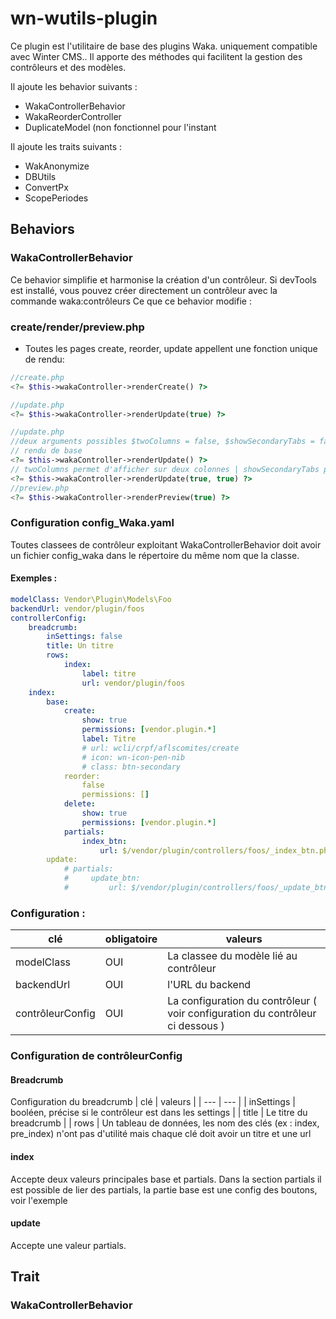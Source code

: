 # wn-wutils-plugin
Ce plugin est l'utilitaire de base des plugins Waka. uniquement compatible avec Winter CMS.. Il apporte des méthodes qui facilitent la gestion des contrôleurs et des modèles. 


Il ajoute les behavior suivants : 
* WakaControllerBehavior 
* WakaReorderController 
* DuplicateModel (non fonctionnel pour l'instant

Il ajoute les traits suivants : 
* WakAnonymize 
* DBUtils 
* ConvertPx 
* ScopePeriodes


## Behaviors

### WakaControllerBehavior 
Ce behavior simplifie et harmonise la création d'un contrôleur. Si devTools est installé, vous pouvez créer directement un contrôleur avec la commande waka:contrôleurs
Ce que ce behavior modifie :
### create/render/preview.php
* Toutes les pages create, reorder, update appellent une fonction unique de rendu: 
```php
//create.php
<?= $this->wakaController->renderCreate() ?>

//update.php
<?= $this->wakaController->renderUpdate(true) ?>

//update.php
//deux arguments possibles $twoColumns = false, $showSecondaryTabs = false
// rendu de base
<?= $this->wakaController->renderUpdate() ?>
// twoColumns permet d'afficher sur deux colonnes | showSecondaryTabs permet d'afficher ou de cacher les tabs dans la seconde colonne
<?= $this->wakaController->renderUpdate(true, true) ?>
//preview.php
<?= $this->wakaController->renderPreview(true) ?>
```
### Configuration config_Waka.yaml 
Toutes classees de contrôleur exploitant WakaControllerBehavior doit avoir un fichier config_waka dans le répertoire du même nom que la classe. 

#### Exemples :
```yaml
modelClass: Vendor\Plugin\Models\Foo
backendUrl: vendor/plugin/foos
controllerConfig: 
    breadcrumb: 
        inSettings: false 
        title: Un titre
        rows: 
            index: 
                label: titre
                url: vendor/plugin/foos
    index: 
        base: 
            create: 
                show: true
                permissions: [vendor.plugin.*]
                label: Titre
                # url: wcli/crpf/aflscomites/create
                # icon: wn-icon-pen-nib
                # class: btn-secondary
            reorder: 
                false 
                permissions: []
            delete: 
                show: true
                permissions: [vendor.plugin.*]
            partials:
                index_btn:
                    url: $/vendor/plugin/controllers/foos/_index_btn.php
        update: 
            # partials:
            #     update_btn:
            #         url: $/vendor/plugin/controllers/foos/_update_btn.php

```
### Configuration : 
| clé | obligatoire | valeurs |
| --- | --- | --- |
| modelClass | OUI | La classee du modèle lié au contrôleur |
| backendUrl | OUI |  l'URL du backend |
| contrôleurConfig | OUI | La configuration du contrôleur ( voir configuration du contrôleur ci dessous )

### Configuration de  contrôleurConfig
#### Breadcrumb 
Configuration du breadcrumb 
| clé  | valeurs |
| --- | ---  |
| inSettings  | booléen, précise si le contrôleur est dans les settings |
| title  |  Le titre du breadcrumb |
| rows  | Un tableau de données, les nom des clés (ex :  index, pre_index) n'ont pas d'utilité mais chaque clé doit avoir un titre et une url
#### index 
Accepte deux valeurs principales base et partials. Dans la section partials il est possible de lier des partials, la partie base est une config des boutons, voir l'exemple
#### update 
Accepte une valeur partials. 


## Trait

### WakaControllerBehavior 